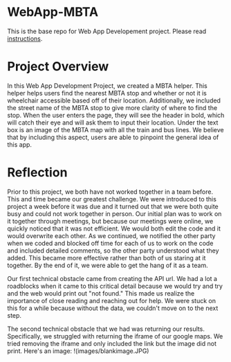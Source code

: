 # WebApp-MBTA
 This is the base repo for Web App Developement project. Please read [instructions](instructions.md). 
# Project Overview
In this Web App Development Project, we created a MBTA helper. This helper helps users find the nearest MBTA stop and whether or not it is wheelchair accessible based off of their location. Additionally, we included the street name of the MBTA stop to give more clarity of where to find the stop. When the user enters the page, they will see the header in bold, which will catch their eye and will ask them to input their location. Under the text box is an image of the MBTA map with all the train and bus lines. We believe that by including this aspect, users are able to pinpoint the general idea of this app. 

# Reflection
Prior to this project, we both have not worked together in a team before. This and time became our greatest challenge. We were introduced to this project a week before it was due and it turned out that we were both quite busy and could not work together in person. Our initial plan was to work on it together through meetings, but because our meetings were online, we quickly noticed that it was not efficient. We would both edit the code and it would overwrite each other. As we continued, we notified the other party when we coded and blocked off time for each of us to work on the code and included detailed comments, so the other party understood what they added. This became more effective rather than both of us staring at it together.  By the end of it, we were able to get the hang of it as a team. 

Our first technical obstacle came from creating the API url. We had a lot a roadblocks when it came to this critical detail because we would try and try and the web would print out "not found." This made us realize the importance of close reading and reaching out for help. We were stuck on this for a while because without the data, we couldn't move on to the next step.

The second technical obstacle that we had was returning our results. Specifically, we struggled with returning the iframe of our google maps. We tried removing the iframe and only included the link but the image did not print. Here's an image: !(images/blankimage.JPG)